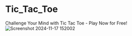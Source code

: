 # Tic_Tac_Toe
Challenge Your Mind with Tic Tac Toe - Play Now for Free!
![Screenshot 2024-11-17 152002](https://github.com/user-attachments/assets/72ca94d9-1bd6-4b1a-aca6-25b0db5c4d88)
